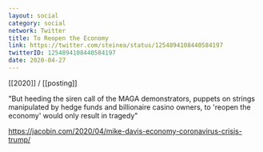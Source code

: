 ```yaml
---
layout: social
category: social
network: Twitter
title: To Reopen the Economy
link: https://twitter.com/steinea/status/1254894108440584197
twitterID: 1254894108440584197
date: 2020-04-27
---
```


[[2020]] / [[posting]]

"But heeding the siren call of the MAGA demonstrators, puppets on strings manipulated by hedge funds and billionaire casino owners, to 'reopen the economy' would only result in tragedy"

<https://jacobin.com/2020/04/mike-davis-economy-coronavirus-crisis-trump/>
